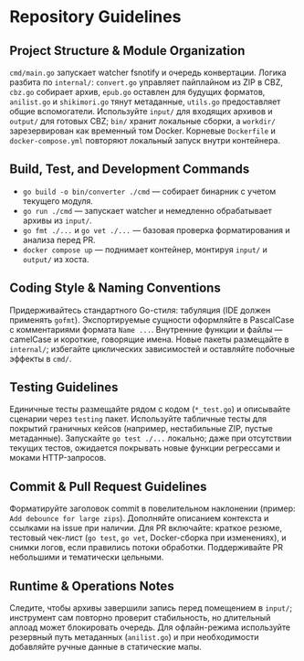 # Repository Guidelines

## Project Structure & Module Organization
`cmd/main.go` запускает watcher fsnotify и очередь конвертации. Логика разбита по `internal/`: `convert.go` управляет пайплайном из ZIP в CBZ, `cbz.go` собирает архив, `epub.go` оставлен для будущих форматов, `anilist.go` и `shikimori.go` тянут метаданные, `utils.go` предоставляет общие вспомогатели. Используйте `input/` для входящих архивов и `output/` для готовых CBZ; `bin/` хранит локальные сборки, а `workdir/` зарезервирован как временный том Docker. Корневые `Dockerfile` и `docker-compose.yml` повторяют локальный запуск внутри контейнера.

## Build, Test, and Development Commands
- `go build -o bin/converter ./cmd` — собирает бинарник с учетом текущего модуля.
- `go run ./cmd` — запускает watcher и немедленно обрабатывает архивы из `input/`.
- `go fmt ./...` и `go vet ./...` — базовая проверка форматирования и анализа перед PR.
- `docker compose up` — поднимает контейнер, монтируя `input/` и `output/` из хоста.

## Coding Style & Naming Conventions
Придерживайтесь стандартного Go-стиля: табуляция (IDE должен применять `gofmt`). Экспортируемые сущности оформляйте в PascalCase с комментариями формата `Name ...`. Внутренние функции и файлы — camelCase и короткие, говорящие имена. Новые пакеты размещайте в `internal/`; избегайте циклических зависимостей и оставляйте побочные эффекты в `cmd/`.

## Testing Guidelines
Единичные тесты размещайте рядом с кодом (`*_test.go`) и описывайте сценарии через `testing` пакет. Используйте табличные тесты для покрытий граничных кейсов (например, нестабильные ZIP, пустые метаданные). Запускайте `go test ./...` локально; даже при отсутствии текущих тестов, ожидается покрывать новые функции регрессами и моками HTTP-запросов.

## Commit & Pull Request Guidelines
Форматируйте заголовок commit в повелительном наклонении (пример: `Add debounce for large zips`). Дополняйте описанием контекста и ссылками на issue при наличии. Для PR включайте: краткое резюме, тестовый чек-лист (`go test`, `go vet`, Docker-сборка при изменениях), и снимки логов, если правились потоки обработки. Поддерживайте PR небольшими и тематически цельными.

## Runtime & Operations Notes
Следите, чтобы архивы завершили запись перед помещением в `input/`; инструмент сам повторно проверит стабильность, но длительный аплоад может блокировать очередь. Для офлайн-режима используйте резервный путь метаданных (`anilist.go`) и при необходимости добавляйте ручные данные в статические мапы.
